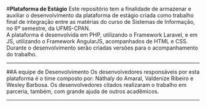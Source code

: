 #**Plataforma de Estágio**
Este repositório tem a finalidade de armazenar e auxiliar o desenvolvimento da plataforma de estágio criada como trabalho final de integração entre as matérias do curso de Sistemas de Informação, no 6º semestre, da UFMS-CPAN.<br/>
A plataforma é desenvolvida em PHP, utilizando o Framework Laravel, e em JS, utilizando o Framework AngularJS, acompanhados de HTML e CSS. Durante o desenvolvimento serão criadas versões para o acompanhamento do trabalho.

----
##A equipe de Desenvolvimento
Os desenvolvedores responsáveis por esta plataforma é o time composto por: Náthaly do Amaral, Valdenize Ribeiro e Wesley Barbosa. Os desenvolvedores citados realizaram o trabalho em parceria, também, com grande ajuda de outros acadêmicos. 

---
